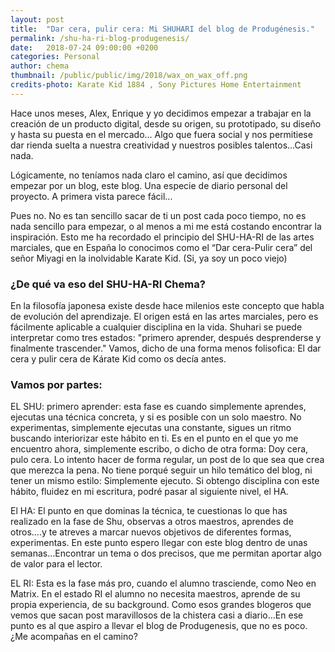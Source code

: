 ```yaml
---
layout: post
title:  "Dar cera, pulir cera: Mi SHUHARI del blog de Produgénesis."
permalink: /shu-ha-ri-blog-produgenesis/
date:   2018-07-24 09:00:00 +0200
categories: Personal
author: chema
thumbnail: /public/public/img/2018/wax_on_wax_off.png
credits-photo: Karate Kid 1884 , Sony Pictures Home Entertainment
---
```


Hace unos meses,  Alex, Enrique y yo decidimos empezar a trabajar en la creación de un producto digital, desde su origen, su prototipado, su diseño  y hasta su puesta en el mercado… Algo que fuera social y nos permitiese dar rienda suelta a nuestra creatividad y nuestros posibles talentos...Casi nada. 

Lógicamente, no teníamos nada claro el camino, así que decidimos empezar por un blog, este blog.  Una especie de diario personal del proyecto. A primera vista parece fácil...

Pues no. No es tan sencillo sacar de ti un post cada poco tiempo, no es nada sencillo para empezar, o al menos a mi me está costando encontrar la inspiración. Esto me ha recordado el principio del SHU-HA-RI de las artes marciales, que en España lo conocimos como el “Dar cera-Pulir cera” del señor Miyagi en la inolvidable Karate Kid. (Si, ya soy un poco viejo)

<h3>¿De qué va eso del SHU-HA-RI Chema? </h3>

En la filosofía japonesa existe desde hace milenios este concepto que habla de evolución del aprendizaje. El origen está en las artes marciales, pero es fácilmente aplicable  a cualquier disciplina en la vida. Shuhari se puede interpretar como tres estados: "primero aprender, después desprenderse y finalmente trascender." Vamos, dicho de una forma menos folisofica: El dar cera y pulir cera de Kárate Kid como os decía antes. 

<h3>Vamos por partes:</h3>

EL SHU: primero aprender: esta fase es cuando simplemente aprendes, ejecutas una técnica concreta, y si es posible con un solo maestro. No experimentas, simplemente ejecutas una constante, sigues un ritmo buscando interiorizar este hábito en ti. Es en el punto en el que yo me encuentro ahora, simplemente escribo, o dicho de otra forma: Doy cera, pulo cera. Lo intento hacer  de forma regular, un post de lo que sea que crea que merezca la pena. No tiene porqué seguir un hilo temático del blog, ni tener un mismo estilo: Simplemente ejecuto. Si obtengo disciplina con este hábito, fluidez en mi escritura, podré pasar al siguiente nivel, el HA.

El HA: El punto en que dominas la técnica, te cuestionas lo que has realizado en la fase de Shu, observas a otros maestros, aprendes de otros….y  te atreves a marcar nuevos objetivos de diferentes formas, experimentas. En este punto espero llegar con este blog dentro de unas semanas…Encontrar un tema o dos precisos, que me permitan aportar algo de valor para el lector.

EL RI: Esta es la fase más pro, cuando el alumno trasciende, como Neo en Matrix. En el estado RI el alumno no necesita maestros, aprende de su propia experiencia, de su background. Como esos grandes blogeros que vemos que sacan post maravillosos de la chistera casi a diario...En ese punto es al que aspiro a llevar el blog de Produgenesis, que no es poco. ¿Me acompañas en el camino?


